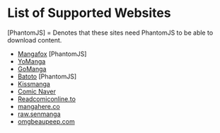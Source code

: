 # List of Supported Websites

[PhantomJS] = Denotes that these sites need PhantomJS to be able to download content.

* [Mangafox](http://mangafox.me/) [PhantomJS]
* [YoManga](http://yomanga.co/)
* [GoManga](http://gomanga.co/)
* [Batoto](http://bato.to/) [PhantomJS]
* [Kissmanga](http://kissmanga.com/)
* [Comic Naver](http://comic.naver.com/index.nhn)
* [Readcomiconline.to](http://readcomiconline.to/)
* [mangahere.co](http://mangahere.co/)
* [raw.senmanga](http://raw.senmanga.com/)
* [omgbeaupeep.com](http://www.omgbeaupeep.com/)
